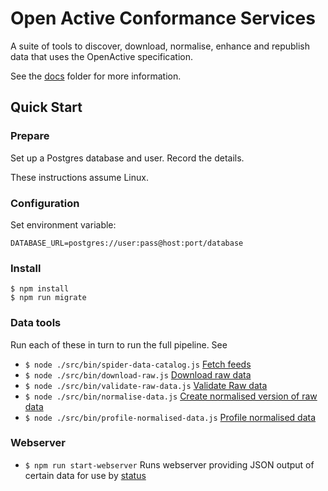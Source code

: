 # Open Active Conformance Services

A suite of tools to discover, download, normalise, enhance and republish data that uses the OpenActive specification. 

See the [docs](./) folder for more information.

## Quick Start

### Prepare

Set up a Postgres database and user. Record the details. 

These instructions assume Linux. 

### Configuration

Set environment variable:

`DATABASE_URL=postgres://user:pass@host:port/database`

### Install

```text
$ npm install
$ npm run migrate
```

### Data tools

Run each of these in turn to run the full pipeline. See 

* `$ node ./src/bin/spider-data-catalog.js` [Fetch feeds](understanding-the-services/stage/spider-data-catalog.md)
* `$ node ./src/bin/download-raw.js` [Download raw data](understanding-the-services/stage/download-raw-data.md)
* `$ node ./src/bin/validate-raw-data.js` [Validate Raw data](understanding-the-services/stage/validate-raw-data.md)
* `$ node ./src/bin/normalise-data.js` [Create normalised version of raw data](understanding-the-services/stage/normalise-data/)
* `$ node ./src/bin/profile-normalised-data.js` [Profile normalised data](understanding-the-services/stage/profile-normalised-data.md)

### Webserver

* `$ npm run start-webserver` Runs webserver providing JSON output of certain data for use by [status](https://github.com/openactive/conformance-status-page)

